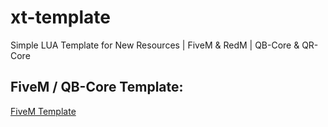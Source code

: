 # xt-template
Simple LUA Template for New Resources | FiveM &amp; RedM | QB-Core &amp; QR-Core

## FiveM / QB-Core Template:
[FiveM Template](https://github.com/xThrasherrr/xt-template/tree/fivem)
